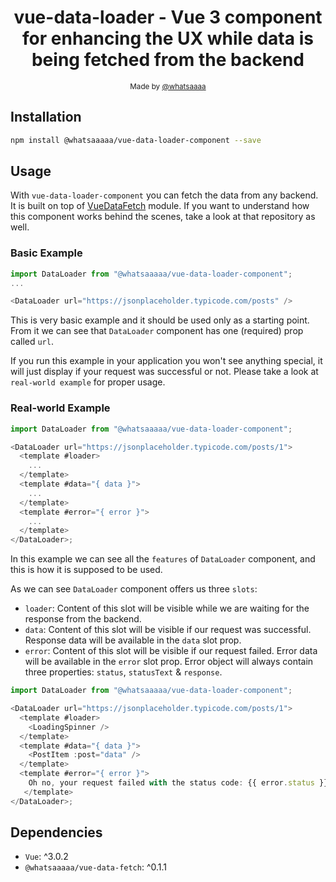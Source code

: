 <h1 align="center">vue-data-loader - Vue 3 component for enhancing the UX while data is being fetched from the backend</h1>

<p align="center">
  <sub>Made by <a href="https://github.com/whatsaaaa">@whatsaaaa</a>
</p>

## Installation

```sh
npm install @whatsaaaaa/vue-data-loader-component --save
```

## Usage

With `vue-data-loader-component` you can fetch the data from any backend. It is built on top of [VueDataFetch](https://github.com/whatsaaaa/VueDataFetch) module. If you want to understand how this component works behind the scenes, take a look at that repository as well.

### Basic Example

```javascript
import DataLoader from "@whatsaaaaa/vue-data-loader-component";
...

<DataLoader url="https://jsonplaceholder.typicode.com/posts" />
```

This is very basic example and it should be used only as a starting point. From it we can see that `DataLoader` component has one (required) prop called `url`.

If you run this example in your application you won't see anything special, it will just display if your request was successful or not. Please take a look at `real-world example` for proper usage.

### Real-world Example

```javascript
import DataLoader from "@whatsaaaaa/vue-data-loader-component";

<DataLoader url="https://jsonplaceholder.typicode.com/posts/1">
  <template #loader>
    ...
  </template>
  <template #data="{ data }">
    ...
  </template>
  <template #error="{ error }">
    ...
  </template>
</DataLoader>;
```

In this example we can see all the `features` of `DataLoader` component, and this is how it is supposed to be used.

As we can see `DataLoader` component offers us three `slots`:

- `loader`: Content of this slot will be visible while we are waiting for the response from the backend.
- `data`: Content of this slot will be visible if our request was successful. Response data will be available in the `data` slot prop.
- `error`: Content of this slot will be visible if our request failed. Error data will be available in the `error` slot prop. Error object will always contain three properties: `status`, `statusText` & `response`.

```javascript
import DataLoader from "@whatsaaaaa/vue-data-loader-component";

<DataLoader url="https://jsonplaceholder.typicode.com/posts/1">
  <template #loader>
    <LoadingSpinner />
  </template>
  <template #data="{ data }">
    <PostItem :post="data" />
  </template>
  <template #error="{ error }">
    Oh no, your request failed with the status code: {{ error.status }}
   </template>
</DataLoader>;
```

## Dependencies

- `Vue`: ^3.0.2
- `@whatsaaaaa/vue-data-fetch`: ^0.1.1
